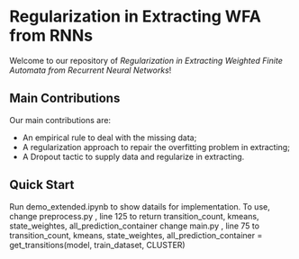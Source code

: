 # Regularization in Extracting WFA from RNNs
Welcome to our repository of *Regularization in Extracting Weighted Finite Automata from Recurrent Neural Networks*!

## Main Contributions
Our main contributions are:
+ An empirical rule to deal with the missing data;
+ A regularization approach to repair the overfitting problem in extracting;
+  A Dropout tactic to supply data and regularize in extracting.


## Quick Start

Run demo_extended.ipynb to show datails for implementation.
To use, change preprocess.py , line 125 to
    return transition_count, kmeans, state_weightes, all_prediction_container
change main.py , line 75 to
    transition_count, kmeans, state_weightes, all_prediction_container = get_transitions(model, train_dataset, CLUSTER)

